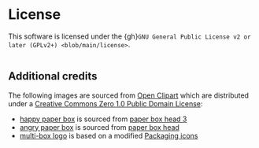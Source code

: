 # License

This software is licensed under the
{gh}`GNU General Public License v2 or later (GPLv2+) <blob/main/license>`.

``` {literalinclude} ../license
```

## Additional credits

The following images are sourced from [Open Clipart](https://openclipart.org)
which are distributed under a [Creative Commons Zero 1.0 Public Domain License](http://creativecommons.org/publicdomain/zero/1.0/):

* [happy paper box](https://github.com/kdeldycke/meta-package-manager/blob/main/docs/images/happy-paper-box.svg) is sourced from [paper box head 3](https://openclipart.org/detail/300435/paper-box-head-3)
* [angry paper box](https://github.com/kdeldycke/meta-package-manager/blob/main/docs/images/angry-paper-box.svg) is sourced from [paper box head](https://openclipart.org/detail/300407/paper-box-head)
* [multi-box logo](https://github.com/kdeldycke/meta-package-manager/blob/main/docs/images/logo-banner.svg)
is based on a modified [Packaging icons](https://openclipart.org/detail/190311/packaging-icons)
